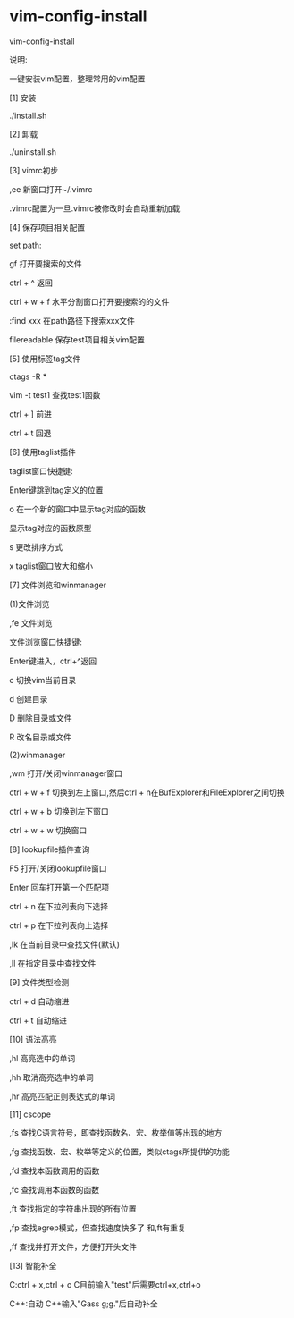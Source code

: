 # vim-config-install
vim-config-install



说明:

一键安装vim配置，整理常用的vim配置



[1] 安装

./install.sh



[2] 卸载

./uninstall.sh



[3] vimrc初步

,ee			新窗口打开~/.vimrc

.vimrc配置为一旦.vimrc被修改时会自动重新加载



[4] 保存项目相关配置 

set path:

gf			打开要搜索的文件

ctrl + ^		返回

ctrl + w + f		水平分割窗口打开要搜索的的文件

:find xxx		在path路径下搜索xxx文件

filereadable		保存test项目相关vim配置




[5] 使用标签tag文件

ctags -R *

vim -t test1		查找test1函数

ctrl + ]		前进	

ctrl + t		回退




[6] 使用taglist插件

taglist窗口快捷键:

<CR>			Enter键跳到tag定义的位置

o			在一个新的窗口中显示tag对应的函数

<Space>			显示tag对应的函数原型

s			更改排序方式

x			taglist窗口放大和缩小




[7] 文件浏览和winmanager

(1)文件浏览

,fe			文件浏览

文件浏览窗口快捷键:

<CR>			Enter键进入，ctrl+^返回

c			切换vim当前目录

d			创建目录

D			删除目录或文件

R			改名目录或文件

(2)winmanager

,wm			打开/关闭winmanager窗口

ctrl + w + f		切换到左上窗口,然后ctrl + n在BufExplorer和FileExplorer之间切换

ctrl + w + b		切换到左下窗口

ctrl + w + w 		切换窗口




[8] lookupfile插件查询

F5			打开/关闭lookupfile窗口

Enter			回车打开第一个匹配项

ctrl + n		在下拉列表向下选择

ctrl + p		在下拉列表向上选择

,lk			在当前目录中查找文件(默认)

,ll			在指定目录中查找文件




[9] 文件类型检测

ctrl + d		自动缩进		 

ctrl + t		自动缩进		 




[10] 语法高亮 

,hl			高亮选中的单词

,hh			取消高亮选中的单词

,hr			高亮匹配正则表达式的单词




[11] cscope
 
,fs			查找C语言符号，即查找函数名、宏、枚举值等出现的地方

,fg			查找函数、宏、枚举等定义的位置，类似ctags所提供的功能

,fd			查找本函数调用的函数

,fc			查找调用本函数的函数

,ft			查找指定的字符串出现的所有位置

,fp			查找egrep模式，但查找速度快多了 和,ft有重复

,ff			查找并打开文件，方便打开头文件




[13] 智能补全

C:ctrl + x,ctrl + o	C目前输入"test"后需要ctrl+x,ctrl+o

C++:自动		C++输入"Gass g;g."后自动补全




